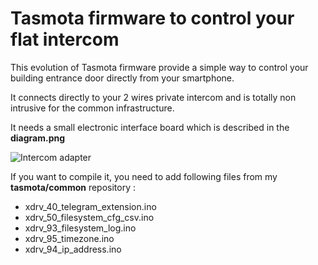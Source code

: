 Tasmota firmware to control your flat intercom
=============

This evolution of Tasmota firmware provide a simple way to control your building entrance door directly from your smartphone.

It connects directly to your 2 wires private intercom and is totally non intrusive for the common infrastructure.

It needs a small electronic interface board which is described in the **diagram.png**

![Intercom adapter](https://raw.githubusercontent.com/NicolasBernaerts/tasmota/master/intercom/diagram.png)

If you want to compile it, you need to add following files from my **tasmota/common** repository :
  * xdrv_40_telegram_extension.ino
  * xdrv_50_filesystem_cfg_csv.ino
  * xdrv_93_filesystem_log.ino
  * xdrv_95_timezone.ino
  * xdrv_94_ip_address.ino

